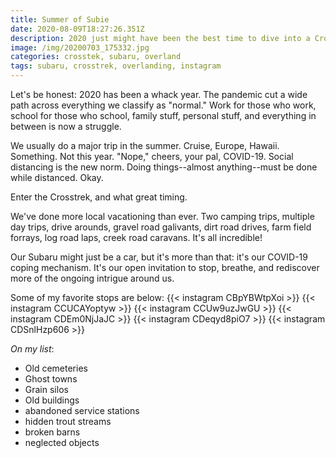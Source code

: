 ```yaml
---
title: Summer of Subie
date: 2020-08-09T18:27:26.351Z
description: 2020 just might have been the best time to dive into a Crosstrek.
image: /img/20200703_175332.jpg
categories: crosstek, subaru, overland
tags: subaru, crosstrek, overlanding, instagram
---
```

Let's be honest: 2020 has been a whack year. The pandemic cut a wide path across everything we classify as "normal." Work for those who work, school for those who school, family stuff, personal stuff, and everything in between is now a struggle.

We usually do a major trip in the summer. Cruise, Europe, Hawaii. Something. Not this year. "Nope," cheers, your pal, COVID-19. Social distancing is the new norm. Doing things--almost anything--must be done while distanced. Okay.

Enter the Crosstrek, and what great timing.

We've done more local vacationing than ever. Two camping trips, multiple day trips, drive arounds, gravel road galivants, dirt road drives, farm field forrays, log road laps, creek road caravans. It's all incredible!

Our Subaru might just be a car, but it's more than that: it's our COVID-19 coping mechanism. It's our open invitation to stop, breathe, and rediscover more of the ongoing intrigue around us.

Some of my favorite stops are below:
{{< instagram CBpYBWtpXoi >}}
{{< instagram CCUCAYoptyw >}}
{{< instagram CCUw9uzJwGU >}}
{{< instagram CDEm0NjJaJC >}}
{{< instagram CDeqyd8piO7 >}}
{{< instagram CDSnlHzp606 >}}

_On my list_:

* Old cemeteries
* Ghost towns
* Grain silos
* Old buildings
* abandoned service stations
* hidden trout streams
* broken barns
* neglected objects
